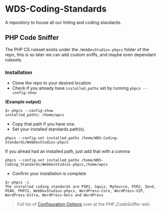 # WDS-Coding-Standards
A repository to house all our linting and coding standards.

## PHP Code Sniffer
The PHP CS ruleset exists under the `/WebDevStudios-phpcs` folder of the repo, this is so later we can add custom sniffs, and maybe even dependant rulesets.

### Installation
* Clone the repo to your desired location
* Check if you already have `installed_paths` set by running `phpcs --config-show`

__(Example output)__
```
$> phpcs --config-show
installed_paths: /home/wpcs
```

* Copy that path if you have one.
* Set your installed standards path(s).

```
phpcs --config-set installed_paths /home/WDS-Coding-Standards/WebDevStudios-phpcs
```

If you alread had an installed path, just add that with a comma

```
phpcs --config-set installed_paths /home/WDS-Coding_Standards/WebDevStudios-phpcs,/home/wpcs
```

* Confirm your installation is complete

```
$> phpcs -i
The installed coding standards are PSR1, Squiz, MySource, PSR2, Zend, PEAR, PHPCS, WebDevStudios-phpcs, WordPress-Core, WordPress-VIP, WordPress-Extra, WordPress-Docs and WordPress
```

> Full list of [Configuration Options](https://github.com/squizlabs/PHP_CodeSniffer/wiki/Configuration-Options) over at the PHP_CodeSniffer wiki.
